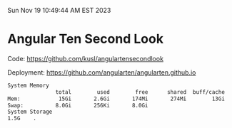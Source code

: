 Sun Nov 19 10:49:44 AM EST 2023

# Angular Ten Second Look

Code: https://github.com/kusl/angulartensecondlook

Deployment: https://github.com/angularten/angularten.github.io

```bash
System Memory
               total        used        free      shared  buff/cache   available
Mem:            15Gi       2.6Gi       174Mi       274Mi        13Gi        12Gi
Swap:          8.0Gi       256Ki       8.0Gi
System Storage
1.5G	.
```
```bash
